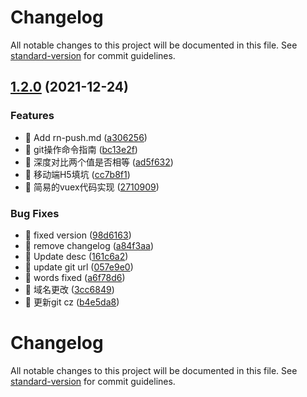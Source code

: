 # Changelog

All notable changes to this project will be documented in this file. See [standard-version](https://github.com/conventional-changelog/standard-version) for commit guidelines.

## [1.2.0](https://github.com/asasugar/Blog/compare/v1.1.0...v1.2.0) (2021-12-24)


### Features

* 🎸 Add rn-push.md ([a306256](https://github.com/asasugar/Blog/commit/a3062568f1784189587c4efbc51326a2392368b5))
* 🎸 git操作命令指南 ([bc13e2f](https://github.com/asasugar/Blog/commit/bc13e2fba38652d36f2a845e5f09aad35bbace7c))
* 🎸 深度对比两个值是否相等 ([ad5f632](https://github.com/asasugar/Blog/commit/ad5f63259f6bd31b85757bf24cafd4cafc5936e8))
* 🎸 移动端H5填坑 ([cc7b8f1](https://github.com/asasugar/Blog/commit/cc7b8f170999929839e06d5ff6604343e68683eb))
* 🎸 简易的vuex代码实现 ([2710909](https://github.com/asasugar/Blog/commit/2710909011407f5fdee96001e7fb7d6ddb271252))


### Bug Fixes

* 🐛 fixed version ([98d6163](https://github.com/asasugar/Blog/commit/98d6163ede5ad18e3f7de5a471fd0a83609d76e2))
* 🐛 remove changelog ([a84f3aa](https://github.com/asasugar/Blog/commit/a84f3aa8a00168cce9e9601117ae8b7fbaf5665e))
* 🐛 Update desc ([161c6a2](https://github.com/asasugar/Blog/commit/161c6a26edccf9e26f2b13501ee2683a8356f320))
* 🐛 update git url ([057e9e0](https://github.com/asasugar/Blog/commit/057e9e085f2fdb3c9efa5a6d995db3e776066895))
* 🐛 words fixed ([a6f78d6](https://github.com/asasugar/Blog/commit/a6f78d65bdd2f6608a853b49582018776b24524e))
* 🐛 域名更改 ([3cc6849](https://github.com/asasugar/Blog/commit/3cc68490cb441370f4c55db64f1288fd631d26df))
* 🐛 更新git cz ([b4e5da8](https://github.com/asasugar/Blog/commit/b4e5da8a9d3c3a31d6ca1ab018c5baa68cefeb46))

# Changelog

All notable changes to this project will be documented in this file. See [standard-version](https://github.com/conventional-changelog/standard-version) for commit guidelines.
